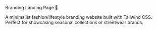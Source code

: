 ﻿Branding Landing Page 🍂

A minimalist fashion/lifestyle branding website built with Tailwind CSS. Perfect for showcasing seasonal collections or streetwear brands.
